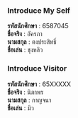 ### Introduce My Self
**รหัสนักศึกษา**  : 6587045<br>
**ชื่อจริง** : อัครภา<br>
**นามสกุล** : ตงประสิทธิ์<br>
**ชื่อเล่น** : ชุงหลิว<br>

### Introduce Visitor
**รหัสนักศึกษา**  : 65XXXXX<br>
**ชื่อจริง** : นิภาพร<br>
**นามสกุล** : กาญจนา<br>
**ชื่อเล่น** : มิว<br>